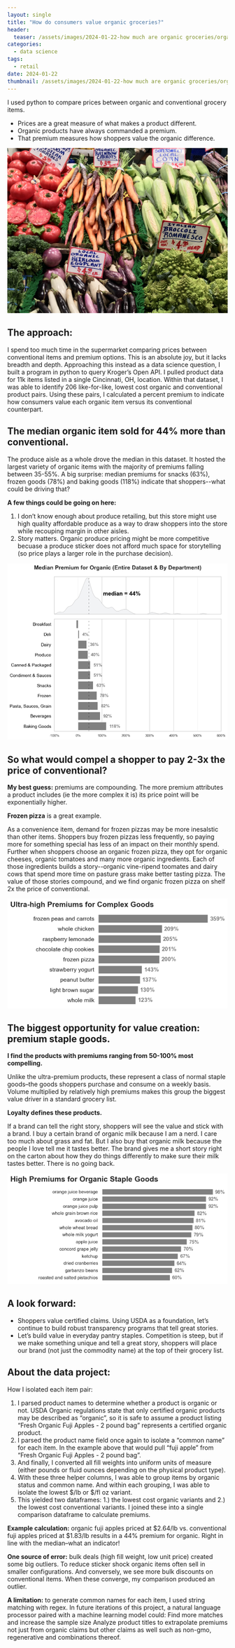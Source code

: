 ```yaml
---
layout: single
title: "How do consumers value organic groceries?" 
header: 
  teaser: /assets/images/2024-01-22-how much are organic groceries/organic-pricing-teaser-veg.jpg
categories:
  - data science
tags:
  - retail
date: 2024-01-22
thumbnail: /assets/images/2024-01-22-how much are organic groceries/organic-pricing-medians.png
---
```

I used python to compare prices between organic and conventional grocery items. 
- Prices are a great measure of what makes a product different. 
- Organic products have always commanded a premium. 
- That premium measures how shoppers value the organic difference.

<img src="/assets/images/2024-01-22-how much are organic groceries/organic-pricing-teaser-veg.jpg" alt="">

## The approach: 
I spend too much time in the supermarket comparing prices between conventional items and premium options. This is an absolute joy, but it lacks breadth and depth. Approaching this instead as a data science question, I built a program in python to query Kroger’s Open API. I pulled product data for 11k items listed in a single Cincinnati, OH, location. Within that dataset, I was able to identify 206 like-for-like, lowest cost organic and conventional product pairs. Using these pairs, I calculated a percent premium to indicate how consumers value each organic item versus its conventional counterpart.

## The median organic item sold for 44% more than conventional. 
The produce aisle as a whole drove the median in this dataset. It hosted the largest variety of organic items with the majority of premiums falling between 35-55%. A big surprise: median premiums for snacks (63%), frozen goods (78%) and baking goods (118%) indicate that shoppers--what could be driving that? 

**A few things could be going on here:**

1. I don’t know enough about produce retailing, but this store might use high quality affordable produce as a way to draw shoppers into the store while recouping margin in other aisles.
2. Story matters. Organic produce pricing might be more competitive becuase a produce sticker does not afford much space for storytelling (so price plays a larger role in the purchase decision).


<img src="/assets/images/2024-01-22-how much are organic groceries/organic-pricing-medians.png" alt="">

## So what would compel a shopper to pay 2-3x the price of conventional? 
**My best guess:** premiums are compounding. The more premium attributes a product includes (ie the more complex it is) its price point will be exponentially higher.

**Frozen pizza** is a great example.  
  
As a convenience item, demand for frozen pizzas may be more inesalstic than other items. Shoppers buy frozen pizzas less frequently, so paying more for something special has less of an impact on their monthly spend. Further when shoppers choose an organic frozen pizza, they opt for organic cheeses, organic tomatoes and many more organic ingredients. Each of those ingredients builds a story--organic vine-ripend toomates and dairy cows that spend more time on pasture grass make better tasting pizza. The value of those stories compound, and we find organic frozen pizza on shelf 2x the price of conventional.

<img src="/assets/images/2024-01-22-how much are organic groceries/organic-pricing-complex.png" alt="">

## The biggest opportunity for value creation: premium staple goods.
**I find the products with premiums ranging from 50-100% most compelling.**  
  
Unlike the ultra-premium products, these represent a class of normal staple goods–the goods shoppers purchase and consume on a weekly basis. Volume multiplied by relatively high premiums makes this group the biggest value driver in a standard grocery list.

**Loyalty defines these products.** 
  
If a brand can tell the right story, shoppers will see the value and stick with a brand. I buy a certain brand of organic milk because I am a nerd. I care too much about grass and fat.  But I also buy that organic milk because the people I love tell me it tastes better. The brand gives me a short story right on the carton about how they do things differently to make sure their milk tastes better. There is no going back.

<img src="/assets/images/2024-01-22-how much are organic groceries/organic-pricing-staple-goods.png" alt="">


## A look forward:
- Shoppers value certified claims. Using USDA as a foundation, let’s continue to build robust transparency programs that tell great stories.
- Let’s build value in everyday pantry staples. Competition is steep, but if we make something unique and tell a great story, shoppers will place our  brand (not just the commodity name) at the top of their grocery list.

## About the data project:
How I isolated each item pair:
1. I parsed product names to determine whether a product is organic or not. USDA Organic regulations state that only certified organic products may be described as “organic”, so it is safe to assume a product listing “Fresh Organic Fuji Apples - 2 pound bag” represents a certified organic product.
2. I parsed the product name field once again to isolate a “common name” for each item. In the example above that would pull “fuji apple” from “Fresh Organic Fuji Apples - 2 pound bag”.
3. And finally, I converted all fill weights into uniform units of measure (either pounds or fluid ounces depending on the physical product type).
4. With these three helper columns, I was able to group items by organic status and common name. And within each grouping, I was able to isolate the lowest $/lb or $/fl oz variant. 
5. This yielded two dataframes: 1.) the lowest cost organic variants and 2.) the lowest cost conventional variants. I joined these into a single comparison dataframe to calculate premiums.

**Example calculation:** organic fuji apples priced at $2.64/lb vs. conventional fuji apples priced at $1.83/lb results in a 44% premium for organic. Right in line with the median–what an indicator!

**One source of error:** bulk deals (high fill weight, low unit price) created some big outliers. To reduce sticker shock organic items often sell in smaller configurations. And conversely, we see more bulk discounts on conventional items. When these converge, my comparison produced an outlier.

**A limitation:** to generate common names for each item, I used string matching with regex. In future iterations of this project, a natural language processor paired with a machine learning model could:
 Find more matches and increase the sample size 
 Analyze product titles to extrapolate premiums not just from organic claims but other claims as well such as non-gmo, regenerative and combinations thereof.  
